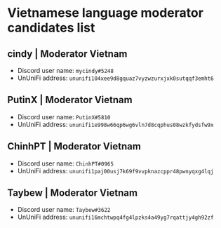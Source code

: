 # Vietnamese language moderator candidates list

## cindy | Moderator Vietnam

- Discord user name: `mycindy#5248`
- UnUniFi address: `ununifi104xee9d8gquaz7vyzwzurxjxk0sutqqf3emht6`

## PutinX | Moderator Vietnam

- Discord user name: `PutinX#5810`
- UnUniFi address: `ununifi1e998w66qp6wg6vln7d8cqphus08wzkfydsfw9x`

## ChinhPT | Moderator Vietnam

- Discord user name: `ChinhPT#0965`
- UnUniFi address: `ununifi1paj00usj7k69f9vvpknazcppr48pwnyqxg4lqj`

## Taybew | Moderator Vietnam

- Discord user name: `Taybew#3622`
- UnUniFi address: `ununifi16mchtwpq4fg4lpzks4a49yg7rqattjy4gh92zf`
